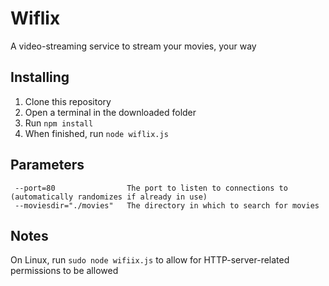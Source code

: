 # Wiflix
A video-streaming service to stream your movies, your way

## Installing
1. Clone this repository
2. Open a terminal in the downloaded folder
3. Run `npm install`
4. When finished, run `node wiflix.js`

## Parameters
```
 --port=80                The port to listen to connections to (automatically randomizes if already in use)
 --moviesdir="./movies"   The directory in which to search for movies
```

## Notes
On Linux, run `sudo node wifiix.js` to allow for HTTP-server-related permissions to be allowed
